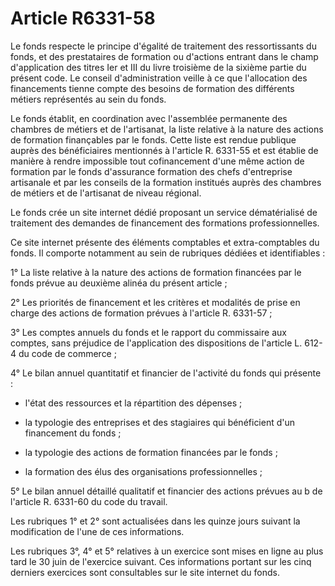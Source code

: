# Article R6331-58

Le fonds respecte le principe d'égalité de traitement des ressortissants du fonds, et des prestataires de formation ou d'actions entrant dans le champ d'application des titres Ier et III du livre troisième de la sixième partie du présent code. Le conseil d'administration veille à ce que l'allocation des financements tienne compte des besoins de formation des différents métiers représentés au sein du fonds. 

Le fonds établit, en coordination avec l'assemblée permanente des chambres de métiers et de l'artisanat, la liste relative à la nature des actions de formation finançables par le fonds. Cette liste est rendue publique auprès des bénéficiaires mentionnés à l'article R. 6331-55 et est établie de manière à rendre impossible tout cofinancement d'une même action de formation par le fonds d'assurance formation des chefs d'entreprise artisanale et par les conseils de la formation institués auprès des chambres de métiers et de l'artisanat de niveau régional. 

Le fonds crée un site internet dédié proposant un service dématérialisé de traitement des demandes de financement des formations professionnelles.

Ce site internet présente des éléments comptables et extra-comptables du fonds. Il comporte notamment au sein de rubriques dédiées et identifiables :

1° La liste relative à la nature des actions de formation financées par le fonds prévue au deuxième alinéa du présent article ;

2° Les priorités de financement et les critères et modalités de prise en charge des actions de formation prévues à l'article R. 6331-57 ;

3° Les comptes annuels du fonds et le rapport du commissaire aux comptes, sans préjudice de l'application des dispositions de l'article L. 612-4 du code de commerce ;

4° Le bilan annuel quantitatif et financier de l'activité du fonds qui présente :

- l'état des ressources et la répartition des dépenses ;

- la typologie des entreprises et des stagiaires qui bénéficient d'un financement du fonds ;

- la typologie des actions de formation financées par le fonds ;

- la formation des élus des organisations professionnelles ;

5° Le bilan annuel détaillé qualitatif et financier des actions prévues au b de l'article R. 6331-60 du code du travail.

Les rubriques 1° et 2° sont actualisées dans les quinze jours suivant la modification de l'une de ces informations.

Les rubriques 3°, 4° et 5° relatives à un exercice sont mises en ligne au plus tard le 30 juin de l'exercice suivant. Ces informations portant sur les cinq derniers exercices sont consultables sur le site internet du fonds.